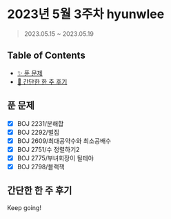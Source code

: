 # 2023년 5월 3주차 hyunwlee

> 2023.05.15 ~ 2023.05.19

## Table of Contents

- [✨ 푼 문제](#푼-문제)
- [🤔 간단한 한 주 후기](#간단한-한-주-후기)

## 푼 문제

<!-- 📕 백준 : BOJ 문제번호/문제제목 e.g. BOJ 2577/숫자의 개수 -->
<!-- 📗 프로그래머스 : PRO 문제번호/문제제목 e.g. PRO 120812/최빈값 구하기 -->
<!-- 백준허브를 사용하시면 프로그래머스의 문제번호도 확인하실 수 있습니다 -->

- [x] BOJ 2231/분해합
- [x] BOJ 2292/벌집
- [x] BOJ 2609/최대공약수와 최소공배수
- [x] BOJ 2751/수 정렬하기2
- [x] BOJ 2775/부녀회장이 될테야
- [x] BOJ 2798/블랙잭

## 간단한 한 주 후기

<!-- 한 주 후기를 간단하게 작성해주세요 ! -->

Keep going!
